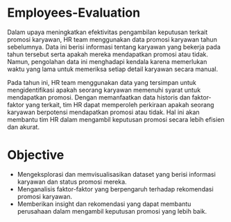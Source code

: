 # Employees-Evaluation
Dalam upaya meningkatkan efektivitas pengambilan keputusan terkait promosi karyawan, HR team menggunakan data promosi karyawan tahun sebelumnya. Data ini berisi informasi tentang karyawan yang bekerja pada tahun tersebut serta apakah mereka mendapatkan promosi atau tidak. Namun, pengolahan data ini menghadapi kendala karena memerlukan waktu yang lama untuk memeriksa setiap detail karyawan secara manual.

Pada tahun ini, HR team menggunakan data yang tersimpan untuk mengidentifikasi apakah seorang karyawan memenuhi syarat untuk mendapatkan promosi. Dengan memanfaatkan data historis dan faktor-faktor yang terkait, tim HR dapat memperoleh perkiraan apakah seorang karyawan berpotensi mendapatkan promosi atau tidak. Hal ini akan membantu tim HR dalam mengambil keputusan promosi secara lebih efisien dan akurat.

# Objective
- Mengeksplorasi dan memvisualisasikan dataset yang berisi informasi karyawan dan status promosi mereka.
- Menganalisis faktor-faktor yang berpengaruh terhadap rekomendasi promosi karyawan.
- Memberikan insight dan rekomendasi yang dapat membantu perusahaan dalam mengambil keputusan promosi yang lebih baik.
